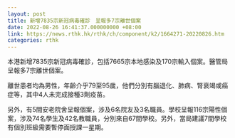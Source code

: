 ```yaml
---
layout: post
title: 新增7835宗新冠病毒確診　呈報多7宗離世個案
date: 2022-08-26 16:41:37.000000000 +08:00
link: https://news.rthk.hk/rthk/ch/component/k2/1664271-20220826.htm
categories: rthk
---
```


本港新增7835宗新冠病毒確診，包括7665宗本地感染及170宗輸入個案。醫管局呈報多7宗離世個案。

離世患者均為男性，年齡介乎79至95歲，他們分別有腦退化、肺病、腎衰竭或癌症等，其中4人未完成接種3劑疫苗。

另外，有5間安老院舍呈報個案，涉及6名院友及3名職員。學校呈報116宗陽性個案，涉及74名學生及42名教職員，分別來自67間學校。另外，當局建議7間學校有個別班級需要暫停面授課一星期。

